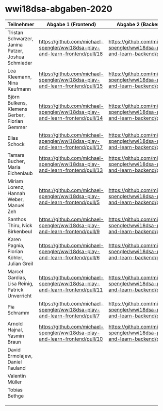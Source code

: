 # wwi18dsa-abgaben-2020


| Teilnehmer | Abgabe 1 (Frontend) | Abgabe 2 (Backend) | Note |
|------------|----------|----------|------|
| Tristan Schwarzer, Janina Patzer, Joshua Schmieder | https://github.com/michael-spengler/wwi18dsa-play-and-learn-frontend/pull/18         |  https://github.com/michael-spengler/wwi18dsa-play-and-learn-backend/pull/10        |  1,1    |
|      Lea Kleemann, Nina Kaufmann      |  https://github.com/michael-spengler/wwi18dsa-play-and-learn-frontend/pull/15         | https://github.com/michael-spengler/wwi18dsa-play-and-learn-backend/pull/14         |  1,2    |
|  Björn Bulkens, Klemens Gerber, Florian Gemmer           |    https://github.com/michael-spengler/wwi18dsa-play-and-learn-frontend/pull/14      |  https://github.com/michael-spengler/wwi18dsa-play-and-learn-backend/pull/7        |  1,0    |
|  Elias Schock           |    https://github.com/michael-spengler/wwi18dsa-play-and-learn-frontend/pull/17      |     https://github.com/michael-spengler/wwi18dsa-play-and-learn-backend/pull/15     |  1,4    |
|  Tamara Bucher, Maria Eichenlaub           |      https://github.com/michael-spengler/wwi18dsa-play-and-learn-frontend/pull/13    |    https://github.com/michael-spengler/wwi18dsa-play-and-learn-backend/pull/12      |   1,0   |
|  Miriam Lorenz, Hannah Weber, Manuel Zeh           |     https://github.com/michael-spengler/wwi18dsa-play-and-learn-frontend/pull/5     |    https://github.com/michael-spengler/wwi18dsa-play-and-learn-backend/pull/4      |  1,2    |
|   Santhos Thiru, Nick Birkenbeul          |   https://github.com/michael-spengler/wwi18dsa-play-and-learn-frontend/pull/9       |   https://github.com/michael-spengler/wwi18dsa-play-and-learn-backend/pull/11       |  1,0    |
|     Karen Pagnia, Florian Köhler, Julian Greil        |    https://github.com/michael-spengler/wwi18dsa-play-and-learn-frontend/pull/6      |     https://github.com/michael-spengler/wwi18dsa-play-and-learn-backend/pull/3     |  1,2    |
|   Marcel Gardias, Lisa Reinig, Patrick Unverricht          |     https://github.com/michael-spengler/wwi18dsa-play-and-learn-frontend/pull/11     |    https://github.com/michael-spengler/wwi18dsa-play-and-learn-backend/pull/8      |  1,4    |
|     Pia Schramm        |     https://github.com/michael-spengler/wwi18dsa-play-and-learn-frontend/pull/7     |    https://github.com/michael-spengler/wwi18dsa-play-and-learn-backend/pull/5      |   1,2   |
|      Arnold Hajnal, Yasmin Braun       |    https://github.com/michael-spengler/wwi18dsa-play-and-learn-frontend/pull/10      |    https://github.com/michael-spengler/wwi18dsa-play-and-learn-backend/pull/1      |   1,5   |
|      David Ermolajew, Daniel Fauland       |          |          |  1,1    |
|     Valentin Müller        |          |          |    1,4  |
|      Tobias Bethge       |          |          |   1,3   |
|             |          |          |      |
|             |          |          |      |
|             |          |          |      |



